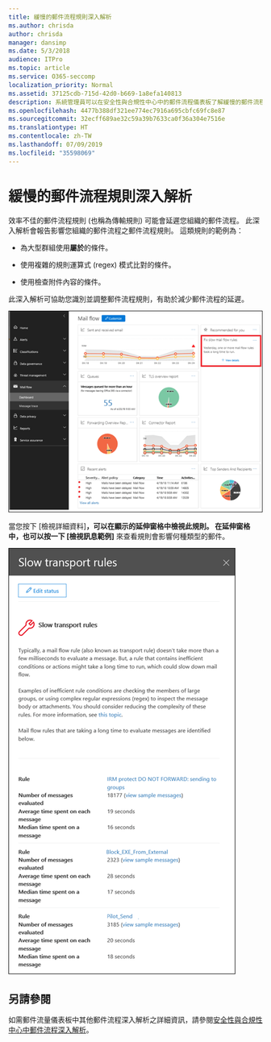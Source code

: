 ```yaml
---
title: 緩慢的郵件流程規則深入解析
ms.author: chrisda
author: chrisda
manager: dansimp
ms.date: 5/3/2018
audience: ITPro
ms.topic: article
ms.service: O365-seccomp
localization_priority: Normal
ms.assetid: 37125cdb-715d-42d0-b669-1a8efa140813
description: 系統管理員可以在安全性與合規性中心中的郵件流程儀表板了解緩慢的郵件流程規則深入解析。
ms.openlocfilehash: 4477b388df321ee774ec7916a695cbfc69fc8e87
ms.sourcegitcommit: 32ecff689ae32c59a39b7633ca0f36a304e7516e
ms.translationtype: HT
ms.contentlocale: zh-TW
ms.lasthandoff: 07/09/2019
ms.locfileid: "35598069"
---
```

# <a name="slow-mail-flow-rules-insight"></a>緩慢的郵件流程規則深入解析

效率不佳的郵件流程規則 (也稱為傳輸規則) 可能會延遲您組織的郵件流程。 此深入解析會報告影響您組織的郵件流程之郵件流程規則。 這類規則的範例為：

- 為大型群組使用**屬於**的條件。

- 使用複雜的規則運算式 (regex) 模式比對的條件。

- 使用檢查附件內容的條件。

此深入解析可協助您識別並調整郵件流程規則，有助於減少郵件流程的延遲。

![安全性與合規性中心中郵件流程儀表板的緩慢的郵件流程規則深入解析](media/1dd90faa-f065-4b10-8b47-d35dc127fc26.png)

當您按下 [檢視詳細資料]****，可以在顯示的延伸窗格中檢視此規則。 在延伸窗格中，也可以按一下 [檢視訊息範例]**** 來查看規則會影響何種類型的郵件。

![在郵件流程儀表板的緩慢的郵件流程規則深入解析中，按一下 [檢視詳細資料] 後顯示的彈出式窗格](media/2cbd43b7-1f21-4338-a70c-7b50de5c69cd.png)

## <a name="see-also"></a>另請參閱

如需郵件流量儀表板中其他郵件流程深入解析之詳細資訊，請參閱[安全性與合規性中心中郵件流程深入解析](mail-flow-insights.md)。

